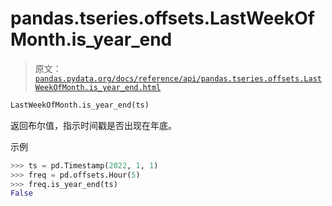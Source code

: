 # pandas.tseries.offsets.LastWeekOfMonth.is_year_end

> 原文：[`pandas.pydata.org/docs/reference/api/pandas.tseries.offsets.LastWeekOfMonth.is_year_end.html`](https://pandas.pydata.org/docs/reference/api/pandas.tseries.offsets.LastWeekOfMonth.is_year_end.html)

```py
LastWeekOfMonth.is_year_end(ts)
```

返回布尔值，指示时间戳是否出现在年底。

示例

```py
>>> ts = pd.Timestamp(2022, 1, 1)
>>> freq = pd.offsets.Hour(5)
>>> freq.is_year_end(ts)
False 
```
